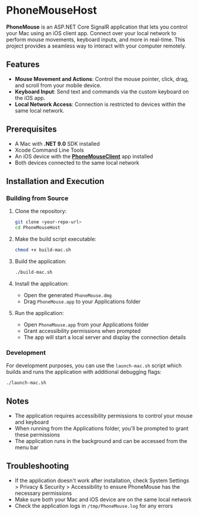 # PhoneMouseHost

**PhoneMouse** is an ASP.NET Core SignalR application that lets you control your Mac using an iOS client app. Connect over your local network to perform mouse movements, keyboard inputs, and more in real-time. This project provides a seamless way to interact with your computer remotely.

## Features
- **Mouse Movement and Actions**: Control the mouse pointer, click, drag, and scroll from your mobile device.
- **Keyboard Input**: Send text and commands via the custom keyboard on the iOS app.
- **Local Network Access**: Connection is restricted to devices within the same local network.

## Prerequisites
- A Mac with **.NET 9.0** SDK installed
- Xcode Command Line Tools
- An iOS device with the **[PhoneMouseClient](https://github.com/therealguillermo/PhoneMouseClient-iOS)** app installed
- Both devices connected to the same local network

## Installation and Execution

### Building from Source
1. Clone the repository:
   ```bash
   git clone <your-repo-url>
   cd PhoneMouseHost
   ```

2. Make the build script executable:
   ```bash
   chmod +x build-mac.sh
   ```

3. Build the application:
   ```bash
   ./build-mac.sh
   ```

4. Install the application:
   - Open the generated `PhoneMouse.dmg`
   - Drag `PhoneMouse.app` to your Applications folder

5. Run the application:
   - Open `PhoneMouse.app` from your Applications folder
   - Grant accessibility permissions when prompted
   - The app will start a local server and display the connection details

### Development
For development purposes, you can use the `launch-mac.sh` script which builds and runs the application with additional debugging flags:
```bash
./launch-mac.sh
```

## Notes
- The application requires accessibility permissions to control your mouse and keyboard
- When running from the Applications folder, you'll be prompted to grant these permissions
- The application runs in the background and can be accessed from the menu bar

## Troubleshooting
- If the application doesn't work after installation, check System Settings > Privacy & Security > Accessibility to ensure PhoneMouse has the necessary permissions
- Make sure both your Mac and iOS device are on the same local network
- Check the application logs in `/tmp/PhoneMouse.log` for any errors
